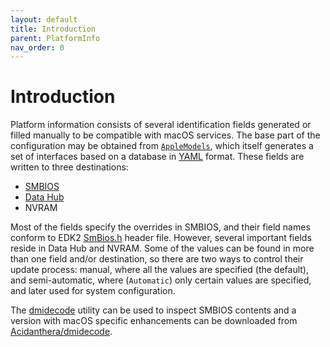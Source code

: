 ```yaml
---
layout: default
title: Introduction
parent: PlatformInfo
nav_order: 0
---
```


# Introduction

Platform information consists of several identification fields generated or filled manually to be compatible with macOS services. The base part of the configuration may be obtained from [`AppleModels`](https://github.com/acidanthera/OpenCorePkg/blob/master/AppleModels), which itself generates a set of interfaces based on a database in [YAML](https://yaml.org/spec/1.2/spec.html) format. These fields are written to three destinations:

- [SMBIOS](https://www.dmtf.org/standards/smbios)
- [Data Hub](https://github.com/acidanthera/OpenCorePkg/blob/master/Include/Intel/Protocol/DataHub.h)
- NVRAM

Most of the fields specify the overrides in SMBIOS, and their field names conform to EDK2 [SmBios.h](https://github.com/acidanthera/audk/blob/master/MdePkg/Include/IndustryStandard/SmBios.h) header file. However, several important fields reside in Data Hub and NVRAM. Some of the values can be found in more than one field and/or destination, so there are two ways to control their update process: manual, where all the values are specified (the default), and semi-automatic, where (`Automatic`) only certain values are specified, and later used for system configuration.

The [dmidecode](http://www.nongnu.org/dmidecode) utility can be used to inspect SMBIOS contents and a version with macOS specific enhancements can be downloaded from [Acidanthera/dmidecode](https://github.com/acidanthera/dmidecode/releases).
